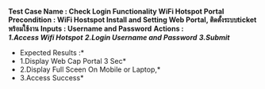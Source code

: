 
**Test Case Name : Check Login Functionality WiFi Hotspot Portal**
**Precondition : WiFi Hostspot Install and Setting Web Portal, ติดตั้งระบบticket พร้อมใช้งาน**
**Inputs :  Username and Password**
**Actions :**  
***1.Access  Wifi Hotspot***
***2.Login Username and Password***
***3.Submit***
* Expected Results :*  
* 1.Display Web Cap Portal 3 Sec*
* 2.Display Full Sceen On Mobile or Laptop,* 
* 3.Access Success*


